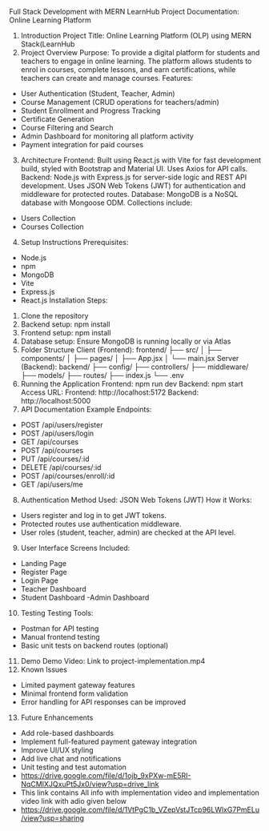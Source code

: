 Full Stack Development with MERN LearnHub
Project Documentation: Online Learning Platform
1. Introduction
Project Title: Online Learning Platform (OLP) using MERN Stack(LearnHub
2. Project Overview
Purpose:
To provide a digital platform for students and teachers to engage in online learning. The
platform allows students to enrol in courses, complete lessons, and earn certifications,
while teachers can create and manage courses.
Features:
- User Authentication (Student, Teacher, Admin)
- Course Management (CRUD operations for teachers/admin)
- Student Enrollment and Progress Tracking
- Certificate Generation
- Course Filtering and Search
- Admin Dashboard for monitoring all platform activity
- Payment integration for paid courses
3. Architecture
Frontend:
Built using React.js with Vite for fast development build, styled with Bootstrap and Material
UI. Uses Axios for API calls.
Backend:
Node.js with Express.js for server-side logic and REST API development. Uses JSON Web
Tokens (JWT) for authentication and middleware for protected routes.
Database:
MongoDB is a NoSQL database with Mongoose ODM. Collections include:
- Users Collection
- Courses Collection
4. Setup Instructions
Prerequisites:
- Node.js
- npm
- MongoDB
- Vite
- Express.js
- React.js
Installation Steps:
1. Clone the repository
2. Backend setup: npm install
3. Frontend setup: npm install
4. Database setup: Ensure MongoDB is running locally or via Atlas
5. Folder Structure
Client (Frontend):
frontend/
├── src/
│ ├── components/
│ ├── pages/
│ ├── App.jsx
│ └── main.jsx
Server (Backend):
backend/
├── config/
├── controllers/
├── middleware/
├── models/
├── routes/
├── index.js
└── .env
6. Running the Application
Frontend:
npm run dev
Backend:
npm start
Access URL:
Frontend: http://localhost:5172
Backend: http://localhost:5000
7. API Documentation
Example Endpoints:
- POST /api/users/register
- POST /api/users/login
- GET /api/courses
- POST /api/courses
- PUT /api/courses/:id
- DELETE /api/courses/:id
- POST /api/courses/enroll/:id
- GET /api/users/me
8. Authentication
Method Used:
JSON Web Tokens (JWT)
How it Works:
- Users register and log in to get JWT tokens.
- Protected routes use authentication middleware.
- User roles (student, teacher, admin) are checked at the API level.
9. User Interface
Screens Included:
- Landing Page
- Register Page
- Login Page
- Teacher Dashboard
- Student Dashboard
-Admin Dashboard
10. Testing
Testing Tools:
- Postman for API testing
- Manual frontend testing
- Basic unit tests on backend routes (optional)
11. Demo
Demo Video: Link to project-implementation.mp4
12. Known Issues
- Limited payment gateway features
- Minimal frontend form validation
- Error handling for API responses can be improved
13. Future Enhancements
- Add role-based dashboards
- Implement full-featured payment gateway integration
- Improve UI/UX styling
- Add live chat and notifications
- Unit testing and test automation
- https://drive.google.com/file/d/1ojb_9xPXw-mE5RI-NqCMIXJQxuPt5Jx0/view?usp=drive_link
- This link contains All info with implementation video and implementation video link with adio given below
- https://drive.google.com/file/d/1VtPgC1b_VZepVstJTcp96LWlxG7PmELu/view?usp=sharing
  
